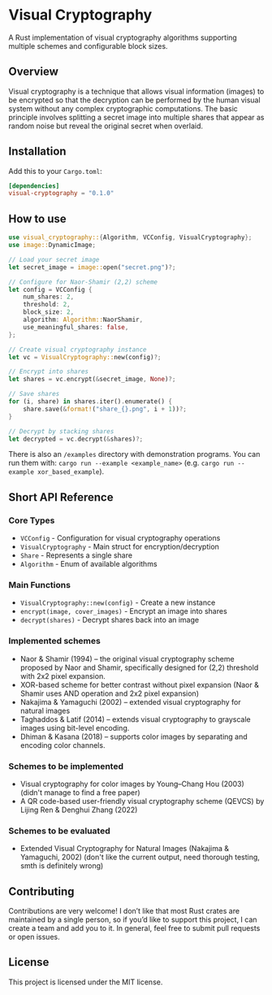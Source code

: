 # Visual Cryptography

A Rust implementation of visual cryptography algorithms supporting multiple schemes and configurable block sizes.

## Overview

Visual cryptography is a technique that allows visual information (images) to be encrypted so that the decryption can be performed by the human visual system without any complex cryptographic computations. The basic principle involves splitting a secret image into multiple shares that appear as random noise but reveal the original secret when overlaid.

## Installation

Add this to your `Cargo.toml`:

```toml
[dependencies]
visual-cryptography = "0.1.0"
```


## How to use

```rust
use visual_cryptography::{Algorithm, VCConfig, VisualCryptography};
use image::DynamicImage;

// Load your secret image
let secret_image = image::open("secret.png")?;

// Configure for Naor-Shamir (2,2) scheme
let config = VCConfig {
    num_shares: 2,
    threshold: 2,
    block_size: 2,
    algorithm: Algorithm::NaorShamir,
    use_meaningful_shares: false,
};

// Create visual cryptography instance
let vc = VisualCryptography::new(config)?;

// Encrypt into shares
let shares = vc.encrypt(&secret_image, None)?;

// Save shares
for (i, share) in shares.iter().enumerate() {
    share.save(&format!("share_{}.png", i + 1))?;
}

// Decrypt by stacking shares
let decrypted = vc.decrypt(&shares)?;
```


There is also an `/examples` directory with demonstration programs. You can run them with:
`cargo run --example <example_name>` (e.g. `cargo run --example xor_based_example`).


## Short API Reference

### Core Types

- `VCConfig` - Configuration for visual cryptography operations
- `VisualCryptography` - Main struct for encryption/decryption
- `Share` - Represents a single share
- `Algorithm` - Enum of available algorithms

### Main Functions

- `VisualCryptography::new(config)` - Create a new instance
- `encrypt(image, cover_images)` - Encrypt an image into shares
- `decrypt(shares)` - Decrypt shares back into an image

### Implemented schemes

- Naor & Shamir (1994) – the original visual cryptography scheme proposed by Naor and Shamir, specifically designed for (2,2) threshold with 2x2 pixel expansion.
- XOR-based scheme for better contrast without pixel expansion (Naor & Shamir uses AND operation and 2x2 pixel expansion)
- Nakajima & Yamaguchi (2002) – extended visual cryptography for natural images
- Taghaddos & Latif (2014) – extends visual cryptography to grayscale images using bit-level encoding.
- Dhiman & Kasana (2018) – supports color images by separating and encoding color channels.


### Schemes to be implemented

- Visual cryptography for color images by Young–Chang Hou (2003) (didn't manage to find a free paper)
- A QR code-based user-friendly visual cryptography scheme (QEVCS) by Lijing Ren & Denghui Zhang (2022)


### Schemes to be evaluated

- Extended Visual Cryptography for Natural Images (Nakajima & Yamaguchi, 2002) (don't like the current output, need thorough testing, smth is definitely wrong)


## Contributing

Contributions are very welcome! I don’t like that most Rust crates are maintained by a single person, so if you’d like to support this project, I can create a team and add you to it. In general, feel free to submit pull requests or open issues.


## License

This project is licensed under the MIT license.
